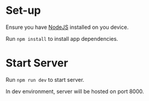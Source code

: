 # Set-up

Ensure you have [NodeJS](https://nodejs.org/en/download/) installed on you device.

Run `npm install` to install app dependencies.

# Start Server

Run `npm run dev` to start server.

In dev environment, server will be hosted on port 8000.
